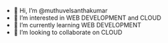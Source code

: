 - 👋 Hi, I’m @muthuvelsanthakumar
- 👀 I’m interested in  WEB DEVELOPMENT and CLOUD
- 🌱 I’m currently learning WEB DEVELOPMENT
- 💞️ I’m looking to collaborate on  CLOUD

<!---
muthuvelsanthakumar/muthuvelsanthakumar is a ✨ special ✨ repository because its `README.md` (this file) appears on your GitHub profile.
You can click the Preview link to take a look at your changes.
--->
